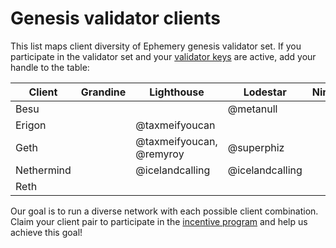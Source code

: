 # Genesis validator clients

This list maps client diversity of Ephemery genesis validator set. If you participate in the validator set and your [validator keys](https://github.com/ephemery-testnet/ephemery-genesis/tree/master/validators) are active, add your handle to the table: 

| Client     | Grandine | Lighthouse               | Lodestar   | Nimbus | Prysm | Teku        |
| ---------- | -------- | ------------------------ | ---------- | ------ | ----- | ----------- |
| Besu       |          |                          | @metanull  |        |       | @coincashew |
| Erigon     |          | @taxmeifyoucan           |            |        |       |             |
| Geth       |          | @taxmeifyoucan, @remyroy | @superphiz |        |       |             |
| Nethermind |          | @icelandcalling          | @icelandcalling|    |       | pandaops    |
| Reth       |          |                          |            |        |       |             |

Our goal is to run a diverse network with each possible client combination. Claim your client pair to participate in the [incentive program]( https://notes.ethereum.org/@MarioHavel/ephemery-incentives) and help us achieve this goal!
